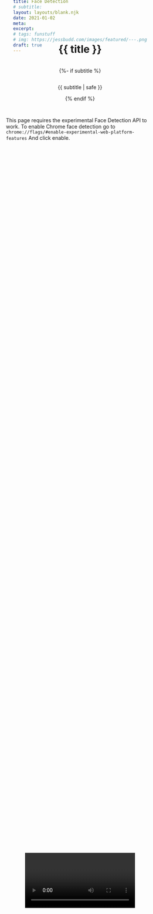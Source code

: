 ```yaml
---
title: Face Detection
# subtitle:
layout: layouts/blank.njk
date: 2021-01-02
meta:
excerpt:
# tags: funstuff
# img: https://jessbudd.com/images/featured/---.png
draft: true
---
```


<h1>{{ title }}</h1>

{%- if subtitle %}<p class='subtitle'>{{ subtitle | safe }}</p>{% endif %}

This page requires the experimental Face Detection API to work. To enable Chrome face detection go to
`chrome://flags/#enable-experimental-web-platform-features`
And click enable.

<div class="wrap">
    <video class="webcam"></video>
    <canvas class="video"></canvas>
    <canvas class="face"></canvas>
  </div>

<script>


</script>

<style>
body {
    min-height: 100vh;
    display: grid;
    align-items: center;
    justify-items: center;
      margin: 0;
}
.container {
  text-align: center;
  margin: 2% auto 0;
      display: grid;
    align-items: center;
    justify-items: center;
}
* {
    box-sizing: border-box;
}
.wrap {
    position: relative;
    min-height: 100vh;
    display: grid;
    justify-content: center;
    align-items: center;
}
.wrap>* {
    grid-column: 1;
    grid-row: 1;
}
.face {
    position: absolute;
}
</style>
